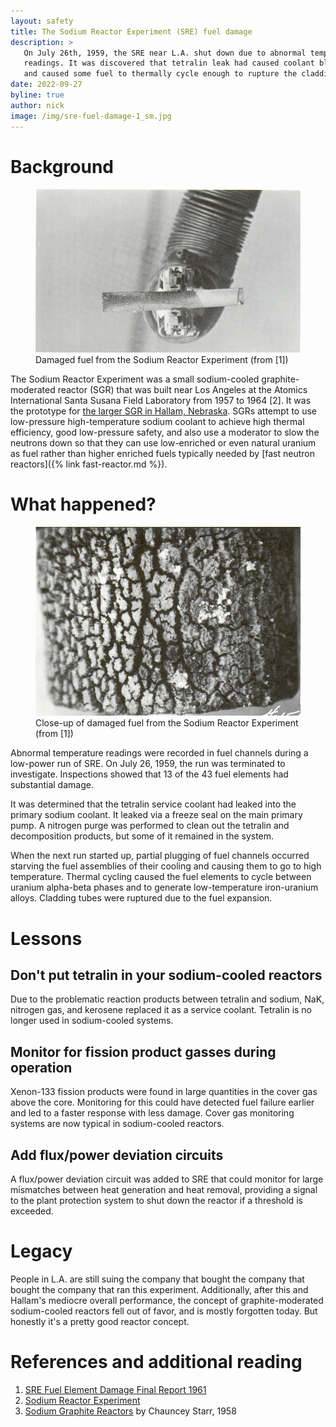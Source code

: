 ```yaml
---
layout: safety
title: The Sodium Reactor Experiment (SRE) fuel damage
description: >
   On July 26th, 1959, the SRE near L.A. shut down due to abnormal temperature
   readings. It was discovered that tetralin leak had caused coolant blockages
   and caused some fuel to thermally cycle enough to rupture the cladding.
date: 2022-09-27
byline: true
author: nick
image: /img/sre-fuel-damage-1_sm.jpg
---
```


<div class="row">
<div class="col-md-8" markdown="1">


# Background
<figure class="figure float-end w-50">
<a href="/img/sre-fuel-damage-1.jpg"><img class="figure-img img-fluid rounded"
src="/img/sre-fuel-damage-1_sm.jpg"  alt="A picture of a damaged nuclear fuel rod held by a manipulator from the sodium reactor experiment"/></a> 
<figcaption class="figure-caption">Damaged fuel from the Sodium Reactor Experiment (from [1])</figcaption>
</figure>

The Sodium Reactor Experiment was a small sodium-cooled graphite-moderated
reactor (SGR) that was built near Los Angeles at the Atomics International
Santa Susana Field Laboratory from 1957 to 1964 [2]. It was the prototype 
for [the larger SGR in Hallam, Nebraska](https://en.wikipedia.org/wiki/Hallam_Nuclear_Power_Facility).  SGRs attempt to use low-pressure high-temperature sodium
coolant to achieve high thermal efficiency, good low-pressure safety, and also
use a moderator to slow the neutrons down so that they can use low-enriched
or even natural uranium as fuel rather than higher enriched fuels typically
needed by [fast neutron reactors]({% link fast-reactor.md %}).

# What happened?

<figure class="figure float-end w-50">
<a href="/img/sre-fuel-damage-2.jpg"><img class="figure-img img-fluid rounded"
src="/img/sre-fuel-damage-2_sm.jpg"  alt="A closeup picture of a damaged nuclear fuel rod from the sodium reactor experiment"/></a> 
<figcaption class="figure-caption">Close-up of damaged fuel from the Sodium Reactor Experiment (from [1])</figcaption>
</figure>

Abnormal temperature readings were recorded in fuel channels during a 
low-power run of SRE. On July 26, 1959, the run was terminated to investigate. 
Inspections showed that 13 of the 43 fuel elements had substantial damage. 

It was determined that the tetralin service coolant had leaked into the 
primary sodium coolant. It leaked via a freeze seal on the main primary pump. 
A nitrogen purge was performed to clean out the tetralin and decomposition
products, but some of it remained in the system. 

When the next run started up, partial plugging of fuel channels occurred
starving the fuel assemblies of their cooling and causing them to go to high
temperature. Thermal cycling caused the fuel elements to cycle between uranium
alpha-beta phases and to generate low-temperature iron-uranium alloys. Cladding
tubes were ruptured due to the fuel expansion.


# Lessons

## Don't put tetralin in your sodium-cooled reactors

Due to the problematic reaction products between tetralin and sodium, NaK,
nitrogen gas, and kerosene replaced it as a service coolant. Tetralin
is no longer used in sodium-cooled systems.

## Monitor for fission product gasses during operation

Xenon-133 fission products were found in large quantities in the cover gas
above the core. Monitoring for this could have detected fuel failure earlier
and led to a faster response with less damage. Cover gas monitoring systems
are now typical in sodium-cooled reactors.

## Add flux/power deviation circuits

A flux/power deviation circuit was added to SRE that could monitor for large
mismatches between heat generation and heat removal, providing a signal to the 
plant protection system to shut down the reactor if a threshold is exceeded.


# Legacy

People in L.A. are still suing the company that bought the company that 
bought the company that ran this experiment. Additionally, after this
and Hallam's mediocre overall performance, the concept of graphite-moderated
sodium-cooled reactors fell out of favor, and is mostly forgotten today. 
But honestly it's a pretty good reactor concept. 



# References and additional reading

1. [SRE Fuel Element Damage Final Report 1961](https://babel.hathitrust.org/cgi/pt?id=mdp.39015095003268&view=1up&seq=1&skin=2021)
2. [Sodium Reactor Experiment](https://en.wikipedia.org/wiki/Sodium_Reactor_Experiment)
3. [Sodium Graphite
Reactors](https://babel.hathitrust.org/cgi/pt?id=mdp.39015003993881&view=1up&seq=7&skin=2021)
by Chauncey Starr, 1958

</div>
</div>